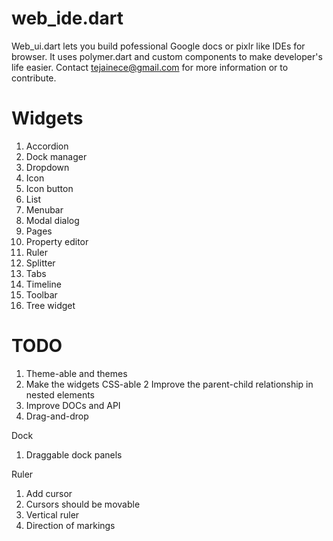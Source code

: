 web_ide.dart
=============
Web_ui.dart lets you build pofessional Google docs or pixlr like IDEs for browser. It uses polymer.dart and custom components to make developer's life easier. Contact tejainece@gmail.com for more information or to contribute.

Widgets
=======
1. Accordion
2. Dock manager
3. Dropdown
4. Icon
5. Icon button
6. List
7. Menubar
8. Modal dialog
9. Pages
10. Property editor
11. Ruler
12. Splitter
13. Tabs
14. Timeline
15. Toolbar
16. Tree widget

TODO
====
1. Theme-able and themes
2. Make the widgets CSS-able
2 Improve the parent-child relationship in nested elements
3. Improve DOCs and API
4. Drag-and-drop

Dock
1. Draggable dock panels

Ruler
1. Add cursor
2. Cursors should be movable
3. Vertical ruler
4. Direction of markings
